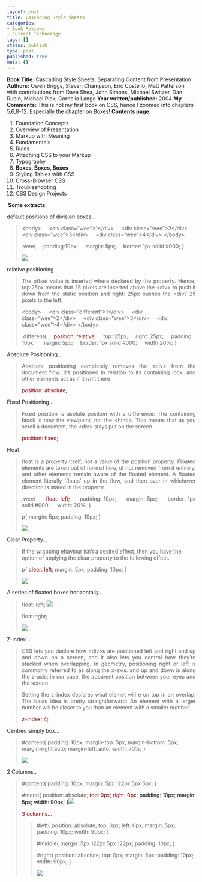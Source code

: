 ```yaml
---
layout: post
title: Cascading Style Sheets
categories:
- Book Reviews
- Current Technology
tags: []
status: publish
type: post
published: true
meta: {}
---
```

<strong>Book Title:</strong> Cascading Style Sheets: Separating Content from Presentation
<strong>Authors:</strong> Owen Briggs, Steven Champeon, Eric Costello, Matt Patterson with contributions from Dave Shea, John Simons, Michael Switzer, Dan Rubin, Michael Pick, Cornelia Lange
<strong>Year written/published:</strong> 2004
<strong>My Comments:</strong> This is not my first book on CSS, hence I zoomed into chapters 5,6,8-12. Especially the chapter on Boxes!
<strong>Contents page:</strong>
<ol>
	<li>Foundation Concepts</li>
	<li>Overview of Presentation</li>
	<li>Markup with Meaning</li>
	<li>Fundamentals</li>
	<li>Rules</li>
	<li>Attaching CSS to your Markup</li>
	<li>Typography</li>
	<li><strong>Boxes, Boxes, Boxes</strong></li>
	<li>Styling Tables with CSS</li>
	<li>Cross-Browser CSS</li>
	<li>Troubleshooting</li>
	<li>CSS Design Projects</li>
</ol>
<strong> Some extracts:</strong>

default positions of division boxes…
<blockquote>&lt;body&gt;
    &lt;div class=”wee”&gt;1&lt;/div&gt;
    &lt;div class=”wee”&gt;2&lt;/div&gt;
    &lt;div class=”wee”&gt;3&lt;/div&gt;
    &lt;div class=”wee”&gt;4&lt;/div&gt;
&lt;/body&gt;

.wee{
    padding:10px;
    margin: 5px;
    border: 1px solid #000;
}

<img src="/img/css932u4089321.jpg" /></blockquote>
relative positioning
<blockquote>
<p align="justify">The offset value is inserted where declared by the property. Hence, top:25px means that 25 pixels are inserted above the &lt;div&gt; to push it down from the static position and right: 25px pushes the &lt;div? 25 pixels to the left.</p>
&lt;body&gt;
    &lt;div class=”different”&gt;1&lt;/div&gt;
    &lt;div class=”wee”&gt;2&lt;/div&gt;
    &lt;div class=”wee”&gt;3&lt;/div&gt;
    &lt;div class=”wee”&gt;4&lt;/div&gt;
&lt;/body&gt;

.different{
   <font color="#800000"> position: relative;
</font>    top: 25px;
    right: 25px;
    padding: 10px;
    margin: 5px;
    border: 1px solid #000;
    width:20%;
}</blockquote>
Absolute Positioning…
<blockquote>
<p align="justify">Absolute positioning completely removes the &lt;div&gt; from the document flow. It’s positioned in relation to its containing lock, and other elements act as if it isn’t there.</p>
<font color="#800000">position: absolute;</font></blockquote>
Fixed Positioning…
<blockquote>
<p align="justify">Fixed position is asolute position with a difference: The containing block is now the viewpoint, not the &lt;html&gt;. This means that as you scroll a document, the &lt;div&gt; stays put on the screen.</p>
<font color="#800000">position: fixed;</font></blockquote>
Float
<blockquote>
<p align="justify">float is a property itself, not a value of the position property. Floated elements are taken out of normal flow, ut not removed from it entirely, and other elements remain aware of the floated element. A floated element literally ‘floats’ up in the flow, and then over in whichever direction is stated in the property.</p>

<p align="justify">.wee{
    <font color="#800000">float: left;
</font>    padding: 10px;
    margin: 5px;
    border: 1px solid #000;
    width: 20%;
}

<p align="justify">p{
margin: 5px;
padding: 10px;
}
<p align="justify"><img src="/img/css932u4089323.jpg" /></p>
</blockquote>
Clear Property…
<blockquote>If the wrapping ehaviour isn’t a desired effect, then you have the option of applying the clear property to the following effect.

p{
<font color="#800000">clear: left;
</font>margin: 5px;
padding: 10px;
}

<img src="/img/css932u4089324.jpg" /></blockquote>
A series of floated boxes horizontally…
<blockquote>float: left;

<img src="/img/css932u4089325.jpg" />

float:right;

<img src="/img/css932u4089326.jpg" /></blockquote>
Z-index…
<blockquote>
<p align="justify">CSS lets you declare how &lt;div&gt;s are positioned left and right and up and down on a screen, and it also lets you control how they’re stacked when overlapping. In geometry, positioning right or left is commonly referred to as along the x-zxis. and up and down is along the z-axis; in our case, the apparent position between your eyes and the screen.</p>
<p align="justify">Setting the z-index declares what elemet will e on top in an overlap. The basic idea is pretty straightforward: An element with a lerger number will be closer to you than an element with a smaller number.</p>
<font color="#800000">z-index: 4;</font></blockquote>
Centred simply box…
<blockquote>#content{
padding: 10px;
margin-top: 5px;
margin-bottom: 5px;
margin-right:auto;
margin-left: auto;
width: 70%;
}

<img src="/img/css932u4089327.jpg" /></blockquote>
2 Columns..
<blockquote>#content{
padding: 10px;
margin: 5px 122px 5px 5px;
}

#menu{
position: absolute;
<font color="#800000">top: 0px;
right: 0px;
<font color="#000000">padding: 10px;
margin: 5px;
width: 90px;
}</font></font><font color="#800000"><font color="#000000"><img src="/img/css932u4089328.jpg" /></font>

3 columns…
<blockquote>#left{
position: absolute;
top: 0px;
left: 0px;
margin: 5px;
padding: 10px;
width: 90px;
}

#middle{
margin: 5px 122px 5px 122px;
padding: 10px;
}

#right{
position: absolute;
top: 0px;
margin: 5px;
padding: 10px;
width: 90px;
}

<img src="/img/css932u40893210.jpg" /></blockquote>
</font></blockquote>

